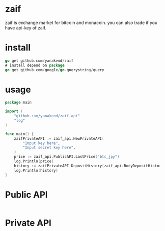 # zaif

zaif is exchange market for bitcoin and monacoin.
you can also trade if you have api-key of zaif.

# install
```Go
go get github.com/yanakend/zaif
# install depend on package
go get github.com/google/go-querystring/query
```

# usage
```Go
package main

import (
	"github.com/yanakend/zaif-api"
	"log"
)

func main() {
	zaifPrivateAPI := zaif_api.NewPrivateAPI(
		"Input key here",
		"Input secret key here",
	)
	price := zaif_api.PublicAPI.LastPrice("btc_jpy")
	log.Println(price)
	history := zaifPrivateAPI.DepositHistory(zaif_api.BodyDepositHistory{Currency: "jpy", Order: "ASC"})
	log.Println(history)
}
```
# Public API
```

```

# Private API
```
```
